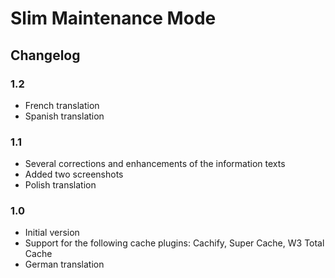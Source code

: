 # Slim Maintenance Mode
## Changelog
### 1.2
* French translation
* Spanish translation

### 1.1
* Several corrections and enhancements of the information texts
* Added two screenshots
* Polish translation

### 1.0
* Initial version
* Support for the following cache plugins: Cachify, Super Cache, W3 Total Cache
* German translation
